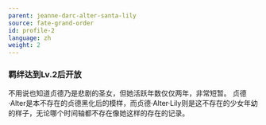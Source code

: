 ```yaml
---
parent: jeanne-darc-alter-santa-lily
source: fate-grand-order
id: profile-2
language: zh
weight: 2
---
```


### 羁绊达到Lv.2后开放

不用说也知道贞德乃是悲剧的圣女，但她活跃年数仅仅两年，非常短暂。
贞德·Alter是本不存在的贞德黑化后的模样，而贞德·Alter·Lily则是这不存在的少女年幼的样子，无论哪个时间轴都不存在像她这样的存在的记录。
